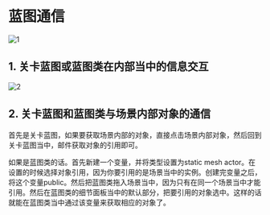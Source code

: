 # 蓝图通信

![1](F:\MyNotes\UE4\蓝图通信\1.png)



## 1. 关卡蓝图或蓝图类在内部当中的信息交互

![2](F:\MyNotes\UE4\蓝图通信\2.png)

## 2. 关卡蓝图和蓝图类与场景内部对象的通信

首先是关卡蓝图，如果要获取场景内部的对象，直接点击场景内部对象，然后回到关卡蓝图当中，邮件获取对象的引用即可。

如果是蓝图类的话。首先新建一个变量，并将类型设置为static mesh actor。在设置的时候选择对象引用，因为你要引用的是场景当中的实例。创建完变量之后，将这个变量public。然后把蓝图类拖入场景当中，因为只有在同一个场景当中才能引用。然后在蓝图类的细节面板当中的默认部分，把要引用的对象选中。这样的话就能在蓝图类当中通过该变量来获取相应的对象了。

